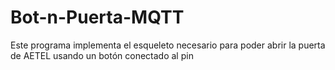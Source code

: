 # Bot-n-Puerta-MQTT
Este programa implementa el esqueleto necesario para poder abrir la puerta de AETEL usando un botón conectado al pin
